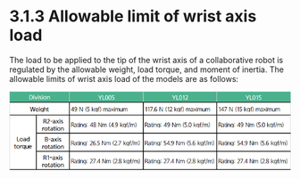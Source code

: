# 3.1.3 Allowable limit of wrist axis load

The load to be applied to the tip of the wrist axis of a collaborative robot is regulated by the allowable weight, load torque, and moment of inertia. The allowable limits of wrist axis load of the models are as follows:

![](<../../.gitbook/assets/image (40).png>)
